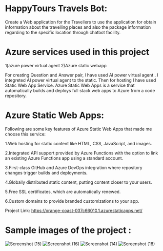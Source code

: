 # HappyTours Travels Bot:

Create a Web application for the Travellers to use the application for obtain information about the travelling places and also the package information regarding to the specific location through chatbot facility.

# Azure services used in this project

1)azure power virtual agent 2)Azure static webapp

For creating Question and Answer pair, I have used AI power virtual agent . I integreted AI power virtual agent to the static. Then for hosting I have used Static Web App Service. Azure Static Web Apps is a service that automatically builds and deploys full stack web apps to Azure from a code repository.

# Azure Static Web Apps: 

Following are some key features of Azure Static Web Apps that made me choose this service:

1.Web hosting for static content like HTML, CSS, JavaScript, and images.

2.Integrated API support provided by Azure Functions with the option to link an existing Azure Functions app using a standard account.

3.First-class GitHub and Azure DevOps integration where repository changes trigger builds and deployments.

4.Globally distributed static content, putting content closer to your users.

5.Free SSL certificates, which are automatically renewed.

6.Custom domains to provide branded customizations to your app.

Project Link: https://orange-coast-037c66010.1.azurestaticapps.net/

# Sample images of the project :

![Screenshot (15)](https://user-images.githubusercontent.com/100035865/175785132-95d80bb7-c4f8-4637-a20f-45956c6b179a.png)
![Screenshot (16)](https://user-images.githubusercontent.com/100035865/175785141-49ec25bf-3513-49a4-aff0-a18da799836d.png)
![Screenshot (14)](https://user-images.githubusercontent.com/100035865/175785130-2f360a9f-313b-425a-8624-43ba7f23c607.png)
![Screenshot (18)](https://user-images.githubusercontent.com/100035865/175785147-8a4f22f3-31d7-4044-a2cf-1b6980f805ac.png)
